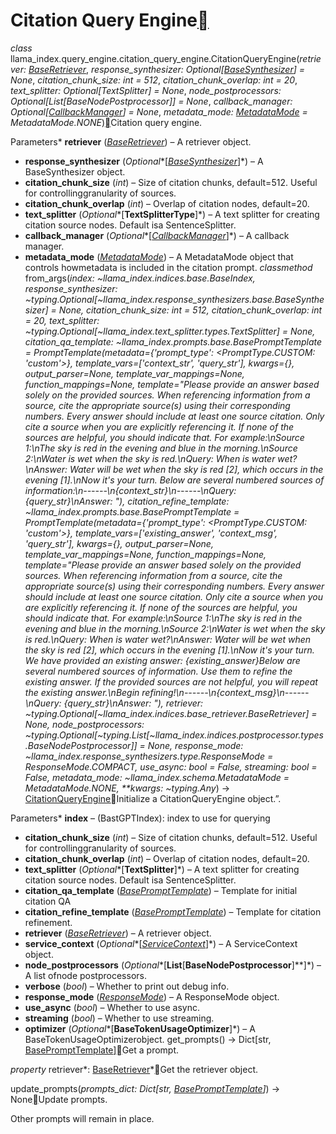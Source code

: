Citation Query Engine[](#module-llama_index.query_engine.citation_query_engine "Permalink to this heading")
============================================================================================================

*class* llama\_index.query\_engine.citation\_query\_engine.CitationQueryEngine(*retriever: [BaseRetriever](../retrievers.html#llama_index.indices.base_retriever.BaseRetriever "llama_index.indices.base_retriever.BaseRetriever")*, *response\_synthesizer: Optional[[BaseSynthesizer](../response_synthesizer.html#llama_index.response_synthesizers.BaseSynthesizer "llama_index.response_synthesizers.base.BaseSynthesizer")] = None*, *citation\_chunk\_size: int = 512*, *citation\_chunk\_overlap: int = 20*, *text\_splitter: Optional[TextSplitter] = None*, *node\_postprocessors: Optional[List[BaseNodePostprocessor]] = None*, *callback\_manager: Optional[[CallbackManager](../../callbacks.html#llama_index.callbacks.CallbackManager "llama_index.callbacks.base.CallbackManager")] = None*, *metadata\_mode: [MetadataMode](../../node.html#llama_index.schema.MetadataMode "llama_index.schema.MetadataMode") = MetadataMode.NONE*)[](#llama_index.query_engine.citation_query_engine.CitationQueryEngine "Permalink to this definition")Citation query engine.

Parameters* **retriever** ([*BaseRetriever*](../retrievers.html#llama_index.indices.base_retriever.BaseRetriever "llama_index.indices.base_retriever.BaseRetriever")) – A retriever object.
* **response\_synthesizer** (*Optional**[*[*BaseSynthesizer*](../response_synthesizer.html#llama_index.response_synthesizers.BaseSynthesizer "llama_index.response_synthesizers.BaseSynthesizer")*]*) – A BaseSynthesizer object.
* **citation\_chunk\_size** (*int*) – Size of citation chunks, default=512. Useful for controllinggranularity of sources.
* **citation\_chunk\_overlap** (*int*) – Overlap of citation nodes, default=20.
* **text\_splitter** (*Optional**[**TextSplitterType**]*) – A text splitter for creating citation source nodes. Default isa SentenceSplitter.
* **callback\_manager** (*Optional**[*[*CallbackManager*](../../callbacks.html#llama_index.callbacks.CallbackManager "llama_index.callbacks.CallbackManager")*]*) – A callback manager.
* **metadata\_mode** ([*MetadataMode*](../../node.html#llama_index.schema.MetadataMode "llama_index.schema.MetadataMode")) – A MetadataMode object that controls howmetadata is included in the citation prompt.
*classmethod* from\_args(*index: ~llama\_index.indices.base.BaseIndex, response\_synthesizer: ~typing.Optional[~llama\_index.response\_synthesizers.base.BaseSynthesizer] = None, citation\_chunk\_size: int = 512, citation\_chunk\_overlap: int = 20, text\_splitter: ~typing.Optional[~llama\_index.text\_splitter.types.TextSplitter] = None, citation\_qa\_template: ~llama\_index.prompts.base.BasePromptTemplate = PromptTemplate(metadata={'prompt\_type': <PromptType.CUSTOM: 'custom'>}, template\_vars=['context\_str', 'query\_str'], kwargs={}, output\_parser=None, template\_var\_mappings=None, function\_mappings=None, template="Please provide an answer based solely on the provided sources. When referencing information from a source, cite the appropriate source(s) using their corresponding numbers. Every answer should include at least one source citation. Only cite a source when you are explicitly referencing it. If none of the sources are helpful, you should indicate that. For example:\nSource 1:\nThe sky is red in the evening and blue in the morning.\nSource 2:\nWater is wet when the sky is red.\nQuery: When is water wet?\nAnswer: Water will be wet when the sky is red [2], which occurs in the evening [1].\nNow it's your turn. Below are several numbered sources of information:\n------\n{context\_str}\n------\nQuery: {query\_str}\nAnswer: "), citation\_refine\_template: ~llama\_index.prompts.base.BasePromptTemplate = PromptTemplate(metadata={'prompt\_type': <PromptType.CUSTOM: 'custom'>}, template\_vars=['existing\_answer', 'context\_msg', 'query\_str'], kwargs={}, output\_parser=None, template\_var\_mappings=None, function\_mappings=None, template="Please provide an answer based solely on the provided sources. When referencing information from a source, cite the appropriate source(s) using their corresponding numbers. Every answer should include at least one source citation. Only cite a source when you are explicitly referencing it. If none of the sources are helpful, you should indicate that. For example:\nSource 1:\nThe sky is red in the evening and blue in the morning.\nSource 2:\nWater is wet when the sky is red.\nQuery: When is water wet?\nAnswer: Water will be wet when the sky is red [2], which occurs in the evening [1].\nNow it's your turn. We have provided an existing answer: {existing\_answer}Below are several numbered sources of information. Use them to refine the existing answer. If the provided sources are not helpful, you will repeat the existing answer.\nBegin refining!\n------\n{context\_msg}\n------\nQuery: {query\_str}\nAnswer: "), retriever: ~typing.Optional[~llama\_index.indices.base\_retriever.BaseRetriever] = None, node\_postprocessors: ~typing.Optional[~typing.List[~llama\_index.indices.postprocessor.types.BaseNodePostprocessor]] = None, response\_mode: ~llama\_index.response\_synthesizers.type.ResponseMode = ResponseMode.COMPACT, use\_async: bool = False, streaming: bool = False, metadata\_mode: ~llama\_index.schema.MetadataMode = MetadataMode.NONE, \*\*kwargs: ~typing.Any*) → [CitationQueryEngine](#llama_index.query_engine.citation_query_engine.CitationQueryEngine "llama_index.query_engine.citation_query_engine.CitationQueryEngine")[](#llama_index.query_engine.citation_query_engine.CitationQueryEngine.from_args "Permalink to this definition")Initialize a CitationQueryEngine object.”.

Parameters* **index** – (BastGPTIndex): index to use for querying
* **citation\_chunk\_size** (*int*) – Size of citation chunks, default=512. Useful for controllinggranularity of sources.
* **citation\_chunk\_overlap** (*int*) – Overlap of citation nodes, default=20.
* **text\_splitter** (*Optional**[**TextSplitter**]*) – A text splitter for creating citation source nodes. Default isa SentenceSplitter.
* **citation\_qa\_template** ([*BasePromptTemplate*](../../prompts.html#llama_index.prompts.base.BasePromptTemplate "llama_index.prompts.base.BasePromptTemplate")) – Template for initial citation QA
* **citation\_refine\_template** ([*BasePromptTemplate*](../../prompts.html#llama_index.prompts.base.BasePromptTemplate "llama_index.prompts.base.BasePromptTemplate")) – Template for citation refinement.
* **retriever** ([*BaseRetriever*](../retrievers.html#llama_index.indices.base_retriever.BaseRetriever "llama_index.indices.base_retriever.BaseRetriever")) – A retriever object.
* **service\_context** (*Optional**[*[*ServiceContext*](../../service_context.html#llama_index.indices.service_context.ServiceContext "llama_index.indices.service_context.ServiceContext")*]*) – A ServiceContext object.
* **node\_postprocessors** (*Optional**[**List**[**BaseNodePostprocessor**]**]*) – A list ofnode postprocessors.
* **verbose** (*bool*) – Whether to print out debug info.
* **response\_mode** ([*ResponseMode*](../response_synthesizer.html#llama_index.response_synthesizers.ResponseMode "llama_index.response_synthesizers.ResponseMode")) – A ResponseMode object.
* **use\_async** (*bool*) – Whether to use async.
* **streaming** (*bool*) – Whether to use streaming.
* **optimizer** (*Optional**[**BaseTokenUsageOptimizer**]*) – A BaseTokenUsageOptimizerobject.
get\_prompts() → Dict[str, [BasePromptTemplate](../../prompts.html#llama_index.prompts.base.BasePromptTemplate "llama_index.prompts.base.BasePromptTemplate")][](#llama_index.query_engine.citation_query_engine.CitationQueryEngine.get_prompts "Permalink to this definition")Get a prompt.

*property* retriever*: [BaseRetriever](../retrievers.html#llama_index.indices.base_retriever.BaseRetriever "llama_index.indices.base_retriever.BaseRetriever")*[](#llama_index.query_engine.citation_query_engine.CitationQueryEngine.retriever "Permalink to this definition")Get the retriever object.

update\_prompts(*prompts\_dict: Dict[str, [BasePromptTemplate](../../prompts.html#llama_index.prompts.base.BasePromptTemplate "llama_index.prompts.base.BasePromptTemplate")]*) → None[](#llama_index.query_engine.citation_query_engine.CitationQueryEngine.update_prompts "Permalink to this definition")Update prompts.

Other prompts will remain in place.

